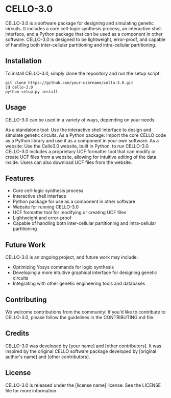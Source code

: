 # CELLO-3.0

CELLO-3.0 is a software package for designing and simulating genetic circuits. It includes a core cell-logic synthesis process, an interactive shell interface, and a Python package that can be used as a component in other software. CELLO-3.0 is designed to be lightweight, error-proof, and capable of handling both inter-cellular partitioning and intra-cellular partitioning.

## Installation

To install CELLO-3.0, simply clone the repository and run the setup script:

```
git clone https://github.com/your-username/cello-3.0.git
cd cello-3.0
python setup.py install
```

## Usage

CELLO-3.0 can be used in a variety of ways, depending on your needs:

As a standalone tool: Use the interactive shell interface to design and simulate genetic circuits.
As a Python package: Import the core CELLO code as a Python library and use it as a component in your own software.
As a website: Use the Cello3.0 website, built in Python, to run CELLO-3.0.
CELLO-3.0 includes a proprietary UCF formatter tool that can modify or create UCF files from a website, allowing for intuitive editing of the data inside. Users can also download UCF files from the website.

## Features

* Core cell-logic synthesis process
* Interactive shell interface
* Python package for use as a component in other software
* Website for running CELLO-3.0
* UCF formatter tool for modifying or creating UCF files
* Lightweight and error-proof
* Capable of handling both inter-cellular partitioning and intra-cellular partitioning

## Future Work

CELLO-3.0 is an ongoing project, and future work may include:

* Optimizing Yosys commands for logic synthesis
* Developing a more intuitive graphical interface for designing genetic circuits
* Integrating with other genetic engineering tools and databases

## Contributing

We welcome contributions from the community! If you'd like to contribute to CELLO-3.0, please follow the guidelines in the CONTRIBUTING.md file.

## Credits

CELLO-3.0 was developed by [your name] and [other contributors]. It was inspired by the original CELLO software package developed by [original author's name] and [other contributors].

## License

CELLO-3.0 is released under the [license name] license. See the LICENSE file for more information.